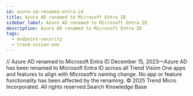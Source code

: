 ```yaml
---
id: azure-ad-renamed-entra-id
title: Azure AD renamed to Microsoft Entra ID
sidebar_label: Azure AD renamed to Microsoft Entra ID
description: Azure AD renamed to Microsoft Entra ID
tags:
  - endpoint-security
  - trend-vision-one
---
```


/*<![CDATA[*/ $('#title').html($('meta[name=map-description]').attr('content')); /*]]>*/ Azure AD renamed to Microsoft Entra ID December 15, 2023—Azure AD has been renamed to Microsoft Entra ID across all Trend Vision One apps and features to align with Microsoft’s naming change. No app or feature functionality has been affected by the renaming. © 2025 Trend Micro Incorporated. All rights reserved.Search Knowledge Base